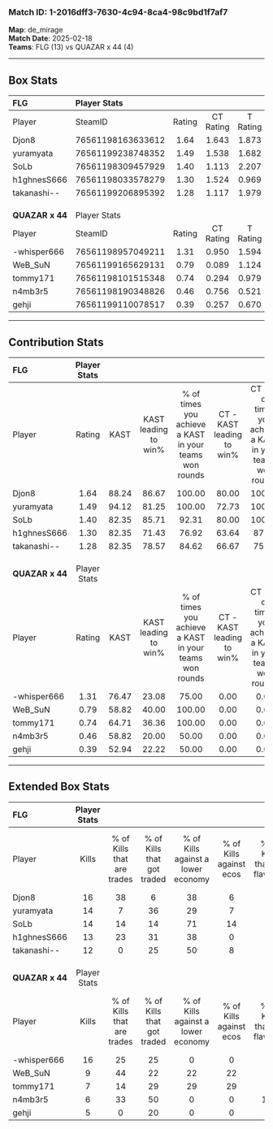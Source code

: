 ### Match ID: 1-2016dff3-7630-4c94-8ca4-98c9bd1f7af7  
**Map**: de_mirage  
**Match Date**: 2025-02-18  
**Teams**: FLG (13) vs QUAZAR x 44 (4)  

---  

## Box Stats  

| **FLG**         | Player Stats      |        |           |          |       |       |       |         |        |      |     |
| :- | :- | :-: | :-: | :-: | :-: | :-: | :-: | :-: | :-: | :-: | :-: |
| Player          | SteamID           | Rating | CT Rating | T Rating | KAST  |  ADR  | Kills | Assists | Deaths | K/D  | HS% |
| Djon8           | 76561198163633612 |  1.64  |   1.643   |  1.873   | 88.24 | 112.2 |  16   |    8    |   9    | 1.78 | 56  |
| yuramyata       | 76561199238748352 |  1.49  |   1.538   |  1.682   | 94.12 | 65.1  |  14   |    1    |   6    | 2.33 | 21  |
| SoLb            | 76561198309457929 |  1.40  |   1.113   |  2.207   | 82.35 | 81.9  |  14   |    3    |   8    | 1.75 | 57  |
| h1ghnesS666     | 76561198033578279 |  1.30  |   1.524   |  0.969   | 82.35 | 64.8  |  13   |    3    |   8    | 1.63 | 30  |
| takanashi--     | 76561199206895392 |  1.28  |   1.117   |  1.979   | 82.35 | 106.0 |  12   |    7    |   12   | 1.00 | 58  |
|                 |                   |        |           |          |       |       |       |         |        |      |     |
|                 |                   |        |           |          |       |       |       |         |        |      |     |
|                 |                   |        |           |          |       |       |       |         |        |      |     |
| **QUAZAR x 44** | Player Stats      |        |           |          |       |       |       |         |        |      |     |
| Player          | SteamID           | Rating | CT Rating | T Rating | KAST  |  ADR  | Kills | Assists | Deaths | K/D  | HS% |
| -whisper666     | 76561198957049211 |  1.31  |   0.950   |  1.594   | 76.47 | 85.9  |  16   |    1    |   13   | 1.23 | 56  |
| WeB_SuN         | 76561199165629131 |  0.79  |   0.089   |  1.124   | 58.82 | 61.7  |   9   |    3    |   12   | 0.75 | 33  |
| tommy171        | 76561198101515348 |  0.74  |   0.294   |  0.979   | 64.71 | 58.5  |   7   |    7    |   12   | 0.58 | 28  |
| n4mb3r5         | 76561198190348826 |  0.46  |   0.756   |  0.521   | 58.82 | 39.7  |   6   |    2    |   15   | 0.40 | 50  |
| gehji           | 76561199110078517 |  0.39  |   0.257   |  0.670   | 52.94 | 59.9  |   5   |    5    |   17   | 0.29 | 80  |
---  

## Contribution Stats  

| **FLG**         | Player Stats |       |                      |                                                        |                           |                                                             |                          |                                                            |
| :- | :-: | :-: | :-: | :-: | :-: | :-: | :-: | :-: |
| Player          |    Rating    | KAST  | KAST leading to win% | % of times you achieve a KAST in your teams won rounds | CT - KAST leading to win% | CT - % of times you achieve a KAST in your teams won rounds | T - KAST leading to win% | T - % of times you achieve a KAST in your teams won rounds |
| Djon8           |     1.64     | 88.24 |        86.67         |                         100.00                         |           80.00           |                           100.00                            |          100.00          |                           100.00                           |
| yuramyata       |     1.49     | 94.12 |        81.25         |                         100.00                         |           72.73           |                           100.00                            |          100.00          |                           100.00                           |
| SoLb            |     1.40     | 82.35 |        85.71         |                         92.31                          |           80.00           |                           100.00                            |          100.00          |                           80.00                            |
| h1ghnesS666     |     1.30     | 82.35 |        71.43         |                         76.92                          |           63.64           |                            87.50                            |          100.00          |                           60.00                            |
| takanashi--     |     1.28     | 82.35 |        78.57         |                         84.62                          |           66.67           |                            75.00                            |          100.00          |                           100.00                           |
|                 |              |       |                      |                                                        |                           |                                                             |                          |                                                            |
|                 |              |       |                      |                                                        |                           |                                                             |                          |                                                            |
|                 |              |       |                      |                                                        |                           |                                                             |                          |                                                            |
| **QUAZAR x 44** | Player Stats |       |                      |                                                        |                           |                                                             |                          |                                                            |
| Player          |    Rating    | KAST  | KAST leading to win% | % of times you achieve a KAST in your teams won rounds | CT - KAST leading to win% | CT - % of times you achieve a KAST in your teams won rounds | T - KAST leading to win% | T - % of times you achieve a KAST in your teams won rounds |
| -whisper666     |     1.31     | 76.47 |        23.08         |                         75.00                          |           0.00            |                            0.00                             |          30.00           |                           75.00                            |
| WeB_SuN         |     0.79     | 58.82 |        40.00         |                         100.00                         |           0.00            |                            0.00                             |          44.44           |                           100.00                           |
| tommy171        |     0.74     | 64.71 |        36.36         |                         100.00                         |           0.00            |                            0.00                             |          50.00           |                           100.00                           |
| n4mb3r5         |     0.46     | 58.82 |        20.00         |                         50.00                          |           0.00            |                            0.00                             |          28.57           |                           50.00                            |
| gehji           |     0.39     | 52.94 |        22.22         |                         50.00                          |           0.00            |                            0.00                             |          28.57           |                           50.00                            |
---  

## Extended Box Stats  

| **FLG**         | Player Stats |                            |                            |                                    |                         |                              |                                 |        |                             |                                     |                          |                               |                            |
| :- | :-: | :-: | :-: | :-: | :-: | :-: | :-: | :-: | :-: | :-: | :-: | :-: | :-: |
| Player          |    Kills     | % of Kills that are trades | % of Kills that got traded | % of Kills against a lower economy | % of Kills against ecos | % of Kills that are flawless | % of Kills that are close duels | Deaths | % of Deaths that get traded | % of Deaths against a lower economy | % of Deaths against ecos | % of Deaths that are flawless | % of Deaths that are close |
| Djon8           |      16      |             38             |             6              |                 38                 |            6            |              50              |               13                |   9    |             22              |                 33                  |            0             |              44               |             0              |
| yuramyata       |      14      |             7              |             36             |                 29                 |            7            |              86              |                0                |   6    |             50              |                 17                  |            0             |              83               |             0              |
| SoLb            |      14      |             14             |             14             |                 71                 |           14            |              57              |                7                |   8    |             25              |                 13                  |            0             |              88               |             0              |
| h1ghnesS666     |      13      |             23             |             31             |                 38                 |            0            |              85              |                0                |   8    |             25              |                 38                  |            0             |              63               |             0              |
| takanashi--     |      12      |             0              |             25             |                 50                 |            8            |              50              |                0                |   12   |             25              |                 42                  |            8             |              58               |             25             |
|                 |              |                            |                            |                                    |                         |                              |                                 |        |                             |                                     |                          |                               |                            |
|                 |              |                            |                            |                                    |                         |                              |                                 |        |                             |                                     |                          |                               |                            |
|                 |              |                            |                            |                                    |                         |                              |                                 |        |                             |                                     |                          |                               |                            |
| **QUAZAR x 44** | Player Stats |                            |                            |                                    |                         |                              |                                 |        |                             |                                     |                          |                               |                            |
| Player          |    Kills     | % of Kills that are trades | % of Kills that got traded | % of Kills against a lower economy | % of Kills against ecos | % of Kills that are flawless | % of Kills that are close duels | Deaths | % of Deaths that get traded | % of Deaths against a lower economy | % of Deaths against ecos | % of Deaths that are flawless | % of Deaths that are close |
| -whisper666     |      16      |             25             |             25             |                 0                  |            0            |              63              |                6                |   13   |             31              |                  8                  |            8             |              77               |             0              |
| WeB_SuN         |      9       |             44             |             22             |                 22                 |           22            |              44              |               11                |   12   |              8              |                  0                  |            0             |              50               |             0              |
| tommy171        |      7       |             14             |             29             |                 29                 |           29            |              71              |                0                |   12   |              8              |                  0                  |            0             |              75               |             8              |
| n4mb3r5         |      6       |             33             |             50             |                 0                  |            0            |             100              |                0                |   15   |             27              |                  7                  |            7             |              67               |             7              |
| gehji           |      5       |             0              |             20             |                 0                  |            0            |              40              |               20                |   17   |             29              |                  6                  |            6             |              65               |             6              |
